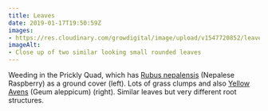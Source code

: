 ```yaml
---
title: Leaves
date: 2019-01-17T19:50:59Z
images: 
- https://res.cloudinary.com/growdigital/image/upload/v1547720852/leaves-2944F255.jpg
imageAlt: 
- Close up of two similar looking small rounded leaves
---
```


Weeding in the Prickly Quad, which has [Rubus nepalensis](https://pfaf.org/user/plant.aspx?latinname=Rubus+nepalensis) (Nepalese Raspberry) as a ground cover (left). Lots of grass clumps and also [Yellow Avens](https://en.wikipedia.org/wiki/Geum_aleppicum) (Geum aleppicum) (right). Similar leaves but very different root structures.
